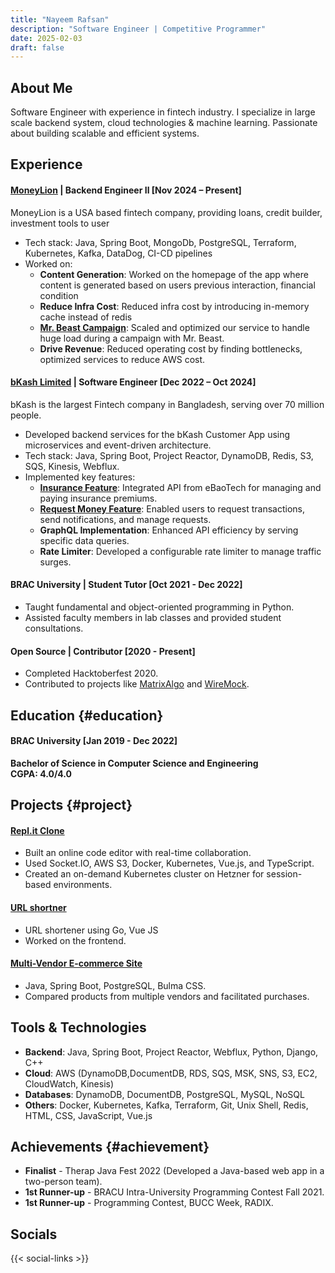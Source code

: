 ```yaml
---
title: "Nayeem Rafsan"
description: "Software Engineer | Competitive Programmer"
date: 2025-02-03
draft: false
---
```


## About Me
Software Engineer with experience in fintech industry. I specialize in large scale backend system, cloud technologies & machine learning. Passionate about building scalable and efficient systems.

## Experience

#### [MoneyLion](https://www.moneylion.com/) | Backend Engineer Ⅱ [Nov 2024 – Present]
MoneyLion is a USA based fintech company, providing loans, credit builder, investment tools to user

- Tech stack: Java, Spring Boot, MongoDb, PostgreSQL, Terraform, Kubernetes, Kafka, DataDog, CI-CD pipelines
- Worked on:
  - **Content Generation**: Worked on the homepage of the app where content is generated based on users previous interaction, financial condition
  - **Reduce Infra Cost**: Reduced infra cost by introducing in-memory cache instead of redis
  - **[Mr. Beast Campaign](https://www.moneylion.com/BeastGames)**: Scaled and optimized our service to handle huge load during a campaign with Mr. Beast.
  - **Drive Revenue**: Reduced operating cost by finding bottlenecks, optimized services to reduce AWS cost.

#### [bKash Limited](https://www.bkash.com/) | Software Engineer [Dec 2022 – Oct 2024]
bKash is the largest Fintech company in Bangladesh, serving over 70 million people.

- Developed backend services for the bKash Customer App using microservices and event-driven architecture.
- Tech stack: Java, Spring Boot, Project Reactor, DynamoDB, Redis, S3, SQS, Kinesis, Webflux.
- Implemented key features:
  - **[Insurance Feature](https://www.bkash.com/en/products-services/insurance)**: Integrated API from eBaoTech for managing and paying insurance premiums.
  - **[Request Money Feature](https://www.bkash.com/en/products-services/request-money)**: Enabled users to request transactions, send notifications, and manage requests.
  - **GraphQL Implementation**: Enhanced API efficiency by serving specific data queries.
  - **Rate Limiter**: Developed a configurable rate limiter to manage traffic surges.

#### BRAC University | Student Tutor [Oct 2021 - Dec 2022]
- Taught fundamental and object-oriented programming in Python.
- Assisted faculty members in lab classes and provided student consultations.

#### Open Source | Contributor [2020 - Present]
- Completed Hacktoberfest 2020.
- Contributed to projects like [MatrixAlgo](https://github.com/TomaszWychocki/MatrixAlgorithms/pull/13) and [WireMock](https://github.com/wiremock/wiremock/pull/2440).

## Education {#education}
#### BRAC University [Jan 2019 - Dec 2022]
**Bachelor of Science in Computer Science and Engineering**  
**CGPA: 4.0/4.0**

## Projects {#project}
#### [Repl.it Clone](https://github.com/rafu01/online-code-editor)
- Built an online code editor with real-time collaboration.
- Used Socket.IO, AWS S3, Docker, Kubernetes, Vue.js, and TypeScript.
- Created an on-demand Kubernetes cluster on Hetzner for session-based environments.

#### [URL shortner](https://github.com/rafu01/surelink)
- URL shortener using Go, Vue JS
- Worked on the frontend.

#### [Multi-Vendor E-commerce Site](https://github.com/rafu01/mens-world-cse470)
- Java, Spring Boot, PostgreSQL, Bulma CSS.
- Compared products from multiple vendors and facilitated purchases.

## Tools & Technologies
- **Backend**: Java, Spring Boot, Project Reactor, Webflux, Python, Django, C++
- **Cloud**: AWS (DynamoDB,DocumentDB, RDS, SQS, MSK, SNS, S3, EC2, CloudWatch, Kinesis)
- **Databases**: DynamoDB, DocumentDB, PostgreSQL, MySQL, NoSQL
- **Others**: Docker, Kubernetes, Kafka, Terraform, Git, Unix Shell, Redis, HTML, CSS, JavaScript, Vue.js

## Achievements {#achievement}
- **Finalist** - Therap Java Fest 2022 (Developed a Java-based web app in a two-person team).
- **1st Runner-up** - BRACU Intra-University Programming Contest Fall 2021.
- **1st Runner-up** - Programming Contest, BUCC Week, RADIX.

## Socials
{{< social-links >}}
